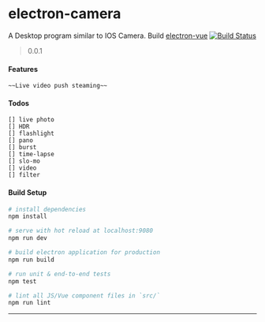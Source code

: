 # electron-camera
 A Desktop program similar to IOS Camera. Build [electron-vue](https://github.com/SimulatedGREG/electron-vue)
 [![Build Status](https://img.shields.io/badge/README-切换语言-yellow.svg)](README_zh.md)
> 0.0.1

#### Features
    ~~Live video push steaming~~
    
#### Todos
    [] live photo
    [] HDR
    [] flashlight
    [] pano
    [] burst
    [] time-lapse
    [] slo-mo
    [] video
    [] filter
#### Build Setup

``` bash
# install dependencies
npm install

# serve with hot reload at localhost:9080
npm run dev

# build electron application for production
npm run build

# run unit & end-to-end tests
npm test

# lint all JS/Vue component files in `src/`
npm run lint

```

---


